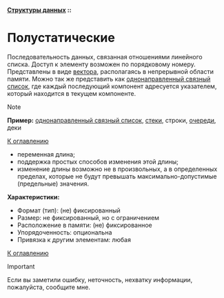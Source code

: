**[Структуры данных](../README.md#data-structures) ::**
# Полустатические

Последовательность данных, связанная отношениями линейного списка. Доступ к элементу возможен по порядковому номеру. Представлены в виде [вектора](descriptions/arrays.md), располагаясь в непрерывной области памяти. Можно так же представить как [однонаправленный связный список](descriptions/lists.single-linked.md), где каждый последующий компонент адресуется указателем, который находится в текущем компоненте.

> [!NOTE]
> **Пример:** [однонаправленный связный список](descriptions/lists.single-linked.md), [стеки](descriptions/stacks.md), строки, [очереди](descriptions/queues.md), деки

[К оглавлению](../README.md#data-structures)

- переменная длина;
- поддержка простых способов изменения этой длины;
- изменение длины возможно не в произвольных, а в определенных пределах, которые не будут превышать максимально-допустимые (предельные) значения.

**Характеристики:**
- Формат (тип): (не) фиксированный
- Размер: не фиксированный, но с ограничением
- Расположение в памяти: (не) фиксированное
- Упорядоченность: опциональна
- Привязка к другим элементам: любая

[К оглавлению](../README.md#data-structures)

> [!IMPORTANT]
> Если вы заметили ошибку, неточность, нехватку информации, пожалуйста, сообщите мне.
